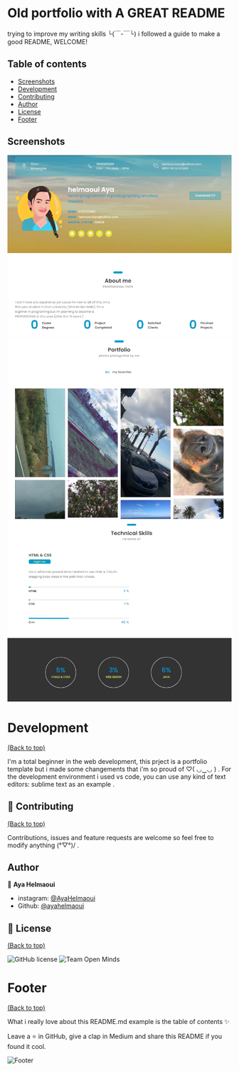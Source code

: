 # Old portfolio with A GREAT README
trying to improve my writing skills └(￣-￣└) i followed a guide to make a good README, WELCOME!

## Table of contents 

- [Screenshots](#Screenshots)
- [Development](#development)
- [Contributing](#Contributing)
- [Author](#Author)
- [License](#license)
- [Footer](#footer)

##  Screenshots 

<img src="screenshots\prt scr.PNG"/>

<img src="screenshots\prt scr 2.PNG"/>

<img src="screenshots\prt scr 3.PNG"/>


# Development
[(Back to top)](#table-of-contents)

I'm a total beginner in the web development, this prject is a portfolio template but i made some changements that i'm so proud of ♡( ◡‿◡ ) .
For the development environment i used vs code, you can use any kind of text editors: sublime text as an example .

## 🤝 Contributing
[(Back to top)](#table-of-contents)

Contributions, issues and feature requests are welcome so feel free to modify anything (°▽°)/ .

## Author

👤 **Aya Helmaoui**

- instagram: [@AyaHelmaoui](https://twitter.com/AyaHelmaoui)
- Github: [@ayahelmaoui](https://github.com/ayahelmaoui)

## 📝 License
[(Back to top)](#table-of-contents)

![GitHub license](https://img.shields.io/github/license/Ayahelmaoui/portfolio.svg)
![Team Open Minds](https://img.shields.io/badge/Members%20of-Team%20Open%20Minds-blue.svg?color=0099CC)

# Footer
[(Back to top)](#table-of-contents)

What i really love about this README.md example is the table of contents :sparkles: 

Leave a ⭐️ in GitHub, give a clap in Medium and share this README if you found it cool.

![Footer](https://github.com/navendu-pottekkat/awesome-readme/blob/master/fooooooter.png)
